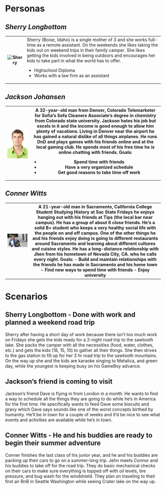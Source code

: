 # Personas

## *Sherry Longbottom*

<table>

<tr>
<th>
 <img src="assets/longbottom.jpeg" alt="Sherry"> 
</th>

<td>
Sherry (Boise, Idaho) is a single mother of 3 and she works full-time as a remote
assistant. On the weekends she likes taking the kids out on weekend trips in their family
camper. She likes getting the kids involved in being outdoors and encourages her kids to take
part in what the world has to offer.

- Highschool Diploma
- Works with a law firm as an assistant

</td>
</tr>

</table>





## *Jackson Johansen*

<table>

<tr>
<th>
 <img src="assets/Jackson.jpeg" alt="jackson"> 
</th>

<th>
A 32-year-old man from Denver, Colorado
Telemarketer for Sofia’s Sofa Cleaners
Associate’s degree in chemistry from Colorado state university.
Jackson hates his job but excels in it and the income is good enough to allow him plenty of
vacations. Living in Denver near the airport he has gained a natural dislike of all things airplanes.
He runs DnD and plays games with his friends online and at the local gaming club. He spends
most of his free time he is online chatting with friends.
Goals:

- Spend time with friends
- Have a very organized schedule
- Get good reasons to take time off work

</th>
</tr>

</table>



## *Conner Witts*

<table>

<tr>
<th>
 <img src="assets/Connor.jpeg" alt="conner"> 
</th>

<th>
A 21-year-old man in Sacramento, California
College Student Studying History at Sac State
Fridays he enjoys hanging out with his friends at Tips (the local bar near campus). He has a group
of about 6 close friends. He’s a solid B+ student who keeps a very healthy social life with the
people on and off campus. One of the other things he and his friends enjoy doing is going to
different restaurants around Sacramento and learning about different cultures and cuisine styles.
He has a long-distance relationship with Jhen from his hometown of Nevada City, CA. who he
calls every night.
Goals:
- Build and maintain relationships with the friends he has made in Sacramento and his
home town
- Find new ways to spend time with friends
- Enjoy university
</th>
</tr>

</table>





# Scenarios

## Sherry Longbottom - Done with work and planned a weekend road trip
Sherry after having a short day of work because there isn't too much work on
Fridays she gets the kids ready for a 2-night road trip to the sawtooth lake. She packs the
camper with all the necessities (food, water, clothes, etc.) and gets the kids (18,
15, 10) to gather all their things. She then drives to the gas station to fill up for her 3 hr
road trip to the sawtooth mountains. On the way up she and the kids are karaoke
singing to Metalica, and green day, while the youngest is keeping busy on his GameBoy
advance.

## Jackson’s friend is coming to visit
Jackson’s friend Dave is flying in from London in a month. He wants to find a way
to schedule all the things they are going to do while he’s in America for the first time. He
specifically wants to feed Dave some biscuits and gravy which Dave says sounds like
one of the worst concepts birthed by humanity. He’ll be in town for a couple of weeks and
it’d be nice to see what events and activities are available while he’s in town.

## Conner Witts - He and his buddies are ready to begin their summer adventure
Conner finishes the last class of his junior year, and he and his buddies are
packing up their cars to go on a summer-long trip. Jehn meets Connor and his buddies
to take off for the road trip. They do basic mechanical checks on their cars to make sure
everything is topped off with oil levels, tire pressure, and bug wash for the windshield.
They plan on traveling to their first air BnB in Seattle Washington while seeing Crater
lake on the way up.
